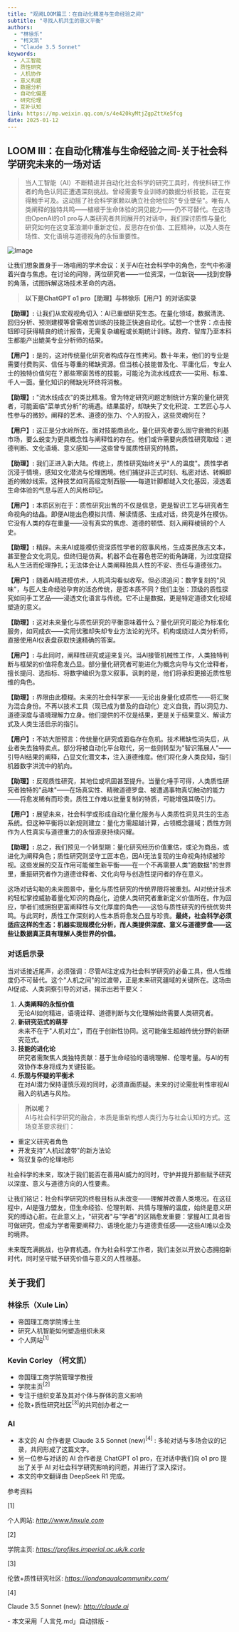 ```yaml
---
title: "观阙LOOM篇三：在自动化精准与生命经验之间"
subtitle: "寻找人机共生的意义平衡"
authors: 
  - "林徐乐"
  - "柯文凯"
  - "Claude 3.5 Sonnet"
keywords:
  - 人工智能
  - 质性研究
  - 人机协作
  - 意义构建
  - 数据分析
  - 自动化偏差
  - 研究伦理
  - 互补认知
link: https://mp.weixin.qq.com/s/4e420kyMtjZgpZttXe5fcg
date: 2025-01-12
---
```


## LOOM III：在自动化精准与生命经验之间-关于社会科学研究未来的一场对话

> 当人工智能（AI）不断精进并自动化社会科学的研究工具时，传统科研工作者的角色认同正遭遇深刻挑战。曾经需要专业训练的数据分析技能，正在变得触手可及。这动摇了社会科学家赖以确立社会地位的"专业壁垒"。唯有人类阐释的独特共鸣——植根于生命体验的洞见能力——仍不可替代。在这场由OpenAI的o1 pro与人类研究者共同展开的对话中，我们探讨质性与量化研究如何在这变革浪潮中重新定位，反思存在价值、工匠精神，以及人类在场性、文化语境与道德视角的永恒重要性。

![Image](https://mmbiz.qpic.cn/mmbiz_jpg/ee1XVTx0u2zaXjgy4lTw78pqywJTlibjTdI0tphbUc5CfKBDGUHraNj7qQK0W0g27wgmTQbgEZRnMArcv6zcJibw/640?wx_fmt=jpeg&from=appmsg&tp=webp&wxfrom=5&wx_lazy=1&wx_co=1)

让我们想象置身于一场喧闹的学术会议：关于AI在社会科学中的角色，空气中弥漫着兴奋与焦虑。在讨论的间隙，两位研究者——一位资深，一位新锐——找到安静的角落，试图拆解这场技术革命的内涵。

> **以下是ChatGPT o1 pro【助理】与林徐乐【用户】的对话实录**

**【助理】:** 让我们从宏观视角切入：AI已重塑研究生态。在量化领域，数据清洗、回归分析、预测建模等曾需艰苦训练的技能正快速自动化。试想一个世界：点击按钮即可获得精良的统计报告，无需复杂编程或长期统计训练。政府、智库乃至本科生都能产出媲美专业分析师的结果。

**【用户】:** 是的，这对传统量化研究者构成存在性拷问。数十年来，他们的专业是需要付费购买、信任与尊重的稀缺资源。但当核心技能普及化、平庸化后，专业人士的独特价值何在？那些寒窗苦练的技能，可能沦为流水线成衣——实用、标准、千人一面。量化知识的稀缺光环终将消散。

**【助理】:** "流水线成衣"的类比精准。曾为特定研究问题定制统计方案的量化研究者，可能面临"菜单式分析"的境遇。结果虽好，却缺失了文化积淀、工艺匠心与人性参与的微妙。阐释的艺术、道德的张力、个人的投入，这些灵魂何在？

**【用户】:** 这正是分水岭所在。面对技能商品化，量化研究者要么固守衰微的利基市场，要么蜕变为更具概念性与阐释性的存在。他们或许需要向质性研究取经：道德判断、文化语境、意义感知——这些曾专属质性研究的特质。

**【助理】:** 我们正进入新大陆。传统上，质性研究始终关乎"人的温度"。质性学者沉浸于情境，感知文化潜流与伦理困境。他们捕捉非正式时刻、私密对话、转瞬即逝的微妙线索。这种技艺如同高级定制西服——每道针脚都缝入文化基因，浸透着生命体验的气息与匠人的风格印记。

**【用户】:** 本质区别在于：质性研究出售的不仅是信息，更是智识工艺与研究者生命视角的结晶。即便AI能出色模拟共情、解读情感、生成对话，终究是外在模仿。它没有人类的存在重量——没有真实的焦虑、道德的顿悟、刻入阐释棱镜的个人史。

**【助理】:** 精辟。未来AI或能模仿资深质性学者的叙事风格，生成类民族志文本，甚至整合文化洞见。但终归是仿真。机器不会在暮色苍茫的街角踌躇，为过度窥探私人生活而伦理挣扎；无法体会让人类阐释独具人性的不安、责任与道德张力。

**【用户】:** 随着AI精进模仿术，人机鸿沟看似收窄。但必须追问：数字复刻的"风味"，与匠人生命经验孕育的活态传统，是否本质不同？我们主张：顶级的质性探究如同手工艺品——浸透文化语言与传统。它不止是数据，更是特定道德文化视域塑造的意义。

**【助理】:** 这对未来量化与质性研究的平衡意味着什么？量化研究可能沦为标准化服务，如同成衣——实用优雅却失却专业方法论的光环。机构或绕过人类分析师，直接使用AI仪表盘获取快速精确的答案。

**【用户】:** 与此同时，阐释性研究或迎来复兴。当AI接管机械性工作，人类独特判断与框架的价值将愈发凸显。部分量化研究者可能进化为概念向导与文化诠释者，擅长提问、选指标、将数字编织为意义叙事。讽刺的是，他们将承担更接近质性思维的角色。

**【助理】:** 界限由此模糊。未来的社会科学家——无论出身量化或质性——将汇聚为混合身份。不再以技术工具（现已成为普及的自动化）定义自我，而以洞见力、道德深度与语境理解力立身。他们提供的不仅是结果，更是关于结果意义、解读方式及人类生活启示的指引。

**【用户】:** 不妨大胆预言：传统量化研究或面临存在危机。技术稀缺性消失后，从业者失去独特卖点。部分将被自动化平台取代，另一些则转型为"智识策展人"——引导AI结果的阐释，凸显文化潜文本，注入道德维度。他们将化身人类良知，指引机器数字洪流中的航向。

**【助理】:** 反观质性研究，其地位或巩固甚至提升。当量化唾手可得，人类质性研究者独特的"品味"——在场真实性、精微道德罗盘、被遭遇事物真切触动的能力——将愈发稀有而珍贵。质性工作难以批量复制的特质，可能增强其吸引力。

**【用户】:** 展望未来，社会科学或形成自动化量化服务与人类质性洞见共生的生态系统。但这种平衡将以新规则建立：量化方需超越计算，占领概念疆域；质性方则作为人性真实与道德重力的永恒源泉持续闪耀。

**【助理】:** 总之，我们预见一个转型期：量化研究经历价值重估，或沦为商品，或进化为阐释角色；质性研究则坚守工匠本色，因AI无法复现的生命视角持续被珍视。这些发展的交互作用可能催生新平衡——在一个不再需要人类"跑数据"的世界里，重振研究者作为道德诠释者、文化向导与创造性提问者的存在意义。

这场对话勾勒的未来图景中，量化与质性研究的传统界限将被重划。AI对统计技术的轻松掌控威胁着量化知识的商品化，迫使人类研究者重新定义价值所在。作为回应，学者们或拥抱更富阐释性与文化厚度的角色——这恰与质性研究的传统优势共鸣。与此同时，质性工作深刻的人性本质将愈发凸显与珍贵。**最终，社会科学必须适应这样的生态：机器实现规模化分析，而人类提供深度、意义与道德罗盘——这些让数据真正具有理解人类世界的价值。**

### 对话启示录

当对话接近尾声，必须强调：尽管AI注定成为社会科学研究的必备工具，但人性维度仍不可替代。这个"人机之间"的过渡带，正是未来研究疆域的关键所在。这场由AI促成、人类洞察引导的对话，揭示出若干要义：

1. **人类阐释的永恒价值**  
无论AI如何精进，语境诠释、道德判断与文化理解始终需要人类研究者。
2. **新研究范式的萌芽**  
未来不在于"人机对立"，而在于创新性协同。这可能催生超越传统分野的新研究范式。
3. **技能的进化论**  
研究者需聚焦人类独特贡献：基于生命经验的语境理解、伦理考量。与AI的有效协作本身将成为关键技能。
4. **乐观与怀疑的平衡术**  
在对AI潜力保持谨慎乐观的同时，必须直面质疑。未来的讨论需批判性审视AI融入的机遇与风险。

> **所以呢？**  
> AI与社会科学研究的融合，本质是重新构想人类行为与社会认知的方式。这场变革要求我们：

- 重定义研究者角色
- 开发支持"人机过渡带"的新方法论
- 驾驭复杂的伦理地形

社会科学的未来，取决于我们能否在善用AI威力的同时，守护并提升那些赋予研究以深度、意义与道德方向的人性要素。

让我们铭记：社会科学研究的终极目标从未改变——理解并改善人类境况。在这征程中，AI是强力盟友，但生命经验、伦理判断、共情与理解的温度，始终是意义研究的搏动心脏。在此意义上，"研究者"与"学者"的区隔愈发重要：掌握AI工具者皆可做研究，但成为学者需要阐释力、语境化能力与道德责任感——这些AI难以企及的境界。

未来既充满挑战，也孕育机遇。作为社会科学工作者，我们主张以开放心态拥抱新时代，同时坚守赋予研究价值与意义的人性根基。

## 关于我们

### 林徐乐（Xule Lin）

- 帝国理工商学院博士生
- 研究人机智能如何塑造组织未来
- 个人网站<sup><span>[1]</span></sup>

### Kevin Corley （柯文凯）

- 帝国理工商学院管理学教授
- 学院主页<sup><span>[2]</span></sup>
- 专注于组织变革及其对个体与群体的意义影响
- 伦敦+质性研究社区<sup><span>[3]</span></sup>的共同创办者之一

### AI

- 本文的 AI 合作者是 Claude 3.5 Sonnet (new)<sup><span>[4]</span></sup> : 多轮对话与多场会议的记录，共同形成了这篇文字。
- 另一位参与对话的 AI 合作者是 ChatGPT o1 pro，在对话中我们向 o1 pro 提出了关于 AI 对社会科学研究影响的问题，并进行了深入探讨。
- 本文的中文翻译由 DeepSeek R1 完成。

参考资料

\[1\] 

个人网站: *http://www.linxule.com*

\[2\] 

学院主页: *https://profiles.imperial.ac.uk/k.corle*

\[3\] 

伦敦+质性研究社区: *https://londonqualcommunity.com/*

\[4\] 

Claude 3.5 Sonnet (new): *http://claude.ai*

\- 本文采用「人言兑.md」自动排版 -

  
